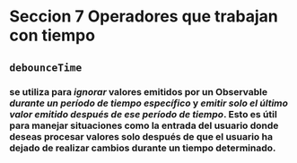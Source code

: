 # Seccion 7 Operadores que trabajan con tiempo

## `debounceTime`
### se utiliza para *ignorar* valores emitidos por un Observable *durante un período de tiempo específico* y *emitir solo el último valor emitido después de ese período de tiempo*. Esto es útil para manejar situaciones como la entrada del usuario donde deseas procesar valores solo después de que el usuario ha dejado de realizar cambios durante un tiempo determinado.